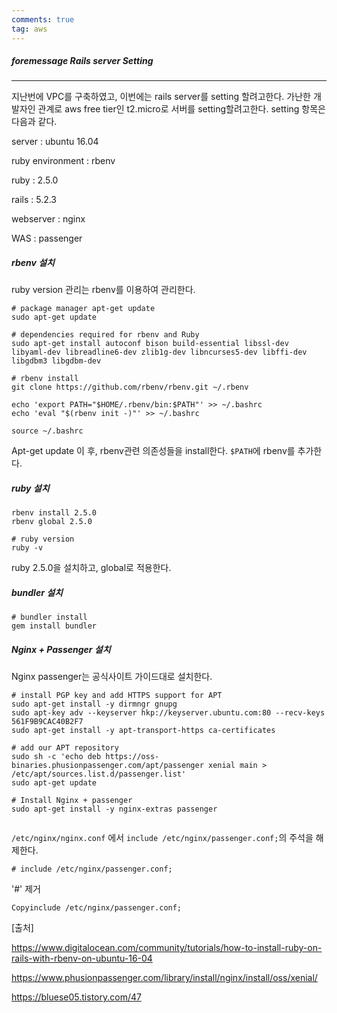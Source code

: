 ```yaml
---
comments: true
tag: aws
---
```


##### foremessage Rails server Setting

----------

지난번에 VPC를 구축하였고, 이번에는 rails server를 setting 할려고한다. 가난한 개발자인 관계로 aws free tier인 t2.micro로 서버를 setting할려고한다. setting 항목은 다음과 같다.



server : ubuntu 16.04

ruby environment : rbenv

ruby : 2.5.0

rails : 5.2.3

webserver : nginx

WAS : passenger



##### rbenv 설치

ruby version 관리는 rbenv를 이용하여 관리한다.

```shell
# package manager apt-get update
sudo apt-get update

# dependencies required for rbenv and Ruby 
sudo apt-get install autoconf bison build-essential libssl-dev libyaml-dev libreadline6-dev zlib1g-dev libncurses5-dev libffi-dev libgdbm3 libgdbm-dev

# rbenv install
git clone https://github.com/rbenv/rbenv.git ~/.rbenv

echo 'export PATH="$HOME/.rbenv/bin:$PATH"' >> ~/.bashrc
echo 'eval "$(rbenv init -)"' >> ~/.bashrc

source ~/.bashrc
```

Apt-get update 이 후, rbenv관련 의존성들을 install한다. `$PATH`에 rbenv를 추가한다.



##### ruby 설치

```shell
rbenv install 2.5.0
rbenv global 2.5.0

# ruby version 
ruby -v
```

ruby 2.5.0을 설치하고, global로 적용한다.



##### bundler 설치

```shell
# bundler install
gem install bundler
```



##### Nginx + Passenger 설치 

Nginx passenger는 공식사이트 가이드대로 설치한다.

```shell
# install PGP key and add HTTPS support for APT
sudo apt-get install -y dirmngr gnupg
sudo apt-key adv --keyserver hkp://keyserver.ubuntu.com:80 --recv-keys 561F9B9CAC40B2F7
sudo apt-get install -y apt-transport-https ca-certificates

# add our APT repository
sudo sh -c 'echo deb https://oss-binaries.phusionpassenger.com/apt/passenger xenial main > /etc/apt/sources.list.d/passenger.list'
sudo apt-get update

# Install Nginx + passenger
sudo apt-get install -y nginx-extras passenger


```

 `/etc/nginx/nginx.conf` 에서  `include /etc/nginx/passenger.conf;`의 주석을 해제한다.

```
# include /etc/nginx/passenger.conf;
```

 '#' 제거

```
Copyinclude /etc/nginx/passenger.conf;
```



[출처]

https://www.digitalocean.com/community/tutorials/how-to-install-ruby-on-rails-with-rbenv-on-ubuntu-16-04

https://www.phusionpassenger.com/library/install/nginx/install/oss/xenial/

https://bluese05.tistory.com/47